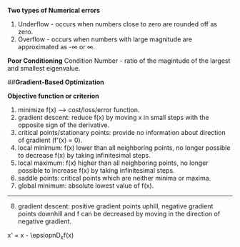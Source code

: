 **Two types of Numerical errors**
1) Underflow - occurs when numbers close to zero are rounded off as zero.
2) Overflow - occurs when numbers with large magnitude are approximated as -&infin; or &infin;.

**Poor Conditioning**
Condition Number - ratio of the magintude of the largest and smallest eigenvalue.

##**Gradient-Based Optimization**

**Objective function or criterion**
1) minimize f(x) --> cost/loss/error function.
2) gradient descent: reduce f(x) by moving x in small steps with the opposite sign of the derivative.
3) critical points/stationary points: provide no information about direction of gradient (f'(x) = 0).
4) local minimum: f(x) lower than all neighboring points, no longer possible to decrease f(x) by taking infinitesimal steps.
5) local maximum: f(x) higher than all neighboring points, no longer possible to increase f(x) by taking infinitesimal steps.
6) saddle points: critical points which are neither minima or maxima.
7) global minimum: absolute lowest value of f(x).
--------------------------------------------------------
8) gradient descent: positive gradient points uphill, negative gradient points downhill and f can be decreased by moving in the direction of negative gradient.

x' = x - \epsiopnD<sub>x</sub>f(x)
